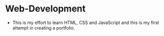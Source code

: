 # Web-Development
- This is my effort to learn HTML, CSS and JavaScript and this is my first attempt in creating a portfolio.
